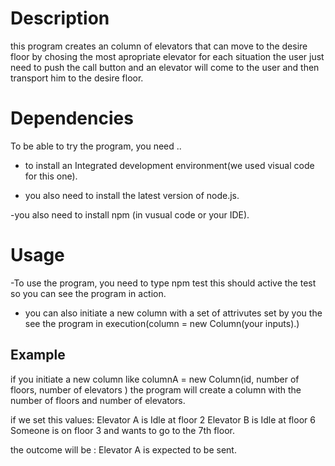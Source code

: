 # Description


this program creates an column of elevators that can move to the desire floor
 by chosing the most apropriate elevator for each situation
the user just need to push the call button and an elevator will 
come to the user and then transport him to the desire floor.

# Dependencies 

To be able to try the program, you need ..

- to install an Integrated development environment(we used visual code for this one).

- you also need to install the latest version of node.js.

-you also need to install npm (in vusual code or your IDE).

# Usage

-To use the program, you need to type npm test
this should active the test so you can see the program in action.

- you can also initiate a new column with a set of attrivutes set
by you the see the program in execution(column =  new Column(your inputs).)
## Example

if you initiate a new column like
columnA =  new Column(id, number of floors, number of elevators )
the program will create a column with the number of floors 
and number of elevators.

if we set this values:
Elevator A is Idle at floor 2 
Elevator B is Idle at floor 6
Someone is on floor 3 and wants to go to the 7th floor. 

the outcome will be :
Elevator A is expected to be sent.